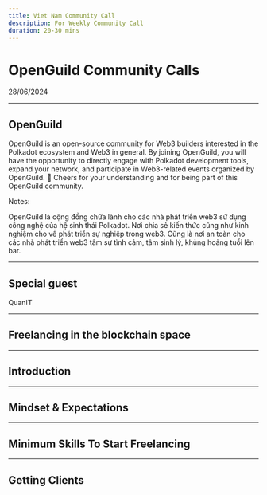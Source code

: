 ```yaml
---
title: Viet Nam Community Call
description: For Weekly Community Call 
duration: 20-30 mins
---
```


# OpenGuild Community Calls

<pba-flex center>

28/06/2024

</pba-flex>

---

## OpenGuild

OpenGuild is an open-source community for Web3 builders interested in the Polkadot ecosystem and Web3 in general. By joining OpenGuild, you will have the opportunity to directly engage with Polkadot development tools, expand your network, and participate in Web3-related events organized by OpenGuild. 🙌 Cheers for your understanding and for being part of this OpenGuild community.

Notes:

OpenGuild là cộng đồng chữa lành cho các nhà phát triển web3 sử dụng công nghệ của hệ sinh thái Polkadot. Nơi chia sẻ kiến thức cũng như kinh nghiệm cho về phát triển sự nghiệp trong web3. Cũng là nơi an toàn cho các nhà phát triển web3 tâm sự tình cảm, tâm sinh lý, khủng hoảng tuổi lên bar.

---

## Special guest

QuanIT

---

## Freelancing in the blockchain space

---

## Introduction

---

## Mindset & Expectations

---

## Minimum Skills To Start Freelancing

---

## Getting Clients
